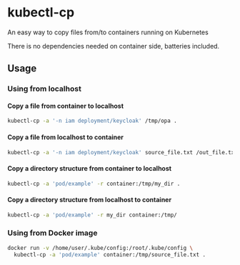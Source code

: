# kubectl-cp

An easy way to copy files from/to containers running on Kubernetes

There is no dependencies needed on container side, batteries included.

## Usage

### Using from localhost

#### Copy a file from container to localhost

``` sh
kubectl-cp -a '-n iam deployment/keycloak' /tmp/opa .
```

#### Copy a file from localhost to container

``` sh
kubectl-cp -a '-n iam deployment/keycloak' source_file.txt /out_file.txt
```

#### Copy a directory structure from container to localhost

``` sh
kubectl-cp -a 'pod/example' -r container:/tmp/my_dir .
```

#### Copy a directory structure from localhost to container

``` sh
kubectl-cp -a 'pod/example' -r my_dir container:/tmp/
```

### Using from Docker image

``` sh
docker run -v /home/user/.kube/config:/root/.kube/config \
  kubectl-cp -a 'pod/example' container:/tmp/source_file.txt .
```
